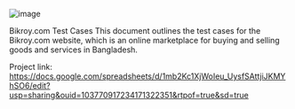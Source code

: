 
![image](https://user-images.githubusercontent.com/47789876/224380029-544a2251-5e9b-42e7-bb6c-7fcdd1491058.png)


Bikroy.com Test Cases
This document outlines the test cases for the Bikroy.com website, which is an online marketplace for buying and selling goods and services in Bangladesh.




Project link: https://docs.google.com/spreadsheets/d/1mb2Kc1XjWoIeu_UysfSAttjiJKMYhSO6/edit?usp=sharing&ouid=103770917234171322351&rtpof=true&sd=true
